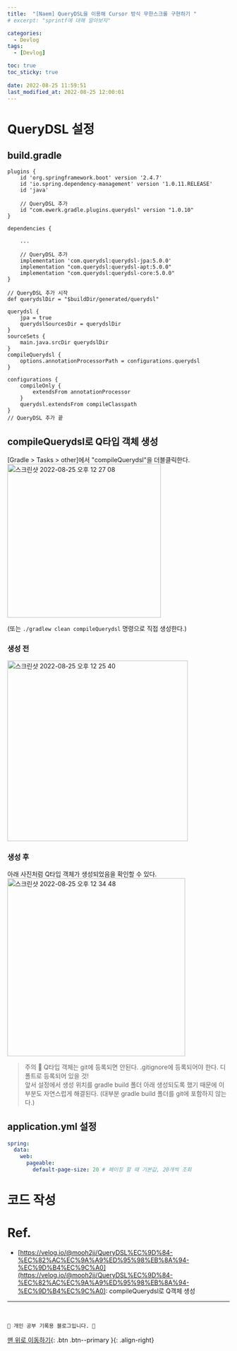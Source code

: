 ```yaml
---
title:  "[Naem] QueryDSL을 이용해 Cursor 방식 무한스크롤 구현하기 "
# excerpt: "sprintf에 대해 알아보자"

categories:
  - Devlog
tags:
  - [Devlog]

toc: true
toc_sticky: true
 
date: 2022-08-25 11:59:51
last_modified_at: 2022-08-25 12:00:01
---
```


# QueryDSL 설정
## build.gradle
```
plugins {
    id 'org.springframework.boot' version '2.4.7'
    id 'io.spring.dependency-management' version '1.0.11.RELEASE'
    id 'java'

    // QueryDSL 추가
    id "com.ewerk.gradle.plugins.querydsl" version "1.0.10"
}
```

```
dependencies {

    ...

    // QueryDSL 추가
    implementation 'com.querydsl:querydsl-jpa:5.0.0'
    implementation "com.querydsl:querydsl-apt:5.0.0"
    implementation "com.querydsl:querydsl-core:5.0.0"
}
```

```
// QueryDSL 추가 시작
def querydslDir = "$buildDir/generated/querydsl"

querydsl {
    jpa = true
    querydslSourcesDir = querydslDir
}
sourceSets {
    main.java.srcDir querydslDir
}
compileQuerydsl {
    options.annotationProcessorPath = configurations.querydsl
}

configurations {
    compileOnly {
        extendsFrom annotationProcessor
    }
    querydsl.extendsFrom compileClasspath
}
// QueryDSL 추가 끝

```

## compileQuerydsl로 Q타입 객체 생성
[Gradle > Tasks > other]에서 "compileQuerydsl"을 더블클릭한다.<br>
<img width="348" alt="스크린샷 2022-08-25 오후 12 27 08" src="https://user-images.githubusercontent.com/59405576/186569118-3af13e15-fe37-4caa-a329-6240266658d9.png"><br>

(또는 `./gradlew clean compileQuerydsl` 명령으로 직접 생성한다.)

### 생성 전
<img width="409" alt="스크린샷 2022-08-25 오후 12 25 40" src="https://user-images.githubusercontent.com/59405576/186569105-359ccd5e-9609-41f3-a683-3e58ae1fb938.png"><br>

### 생성 후
아래 사진처럼 Q타입 객체가 생성되었음을 확인할 수 있다.<br>
<img width="403" alt="스크린샷 2022-08-25 오후 12 34 48" src="https://user-images.githubusercontent.com/59405576/186569127-68d25715-c689-4d15-84fe-089df0d44300.png"><br>

> 주의 🚨
Q타입 객체는 git에 등록되면 안된다. .gitignore에 등록되어야 한다. 디폴트로 등록되어 있을 것!<br>
앞서 설정에서 생성 위치를 gradle build 폴더 아래 생성되도록 했기 때문에 이 부분도 자연스럽게 해결된다. (대부분 gradle build 폴더를 git에 포함하지 않는다.)

## application.yml 설정
```yml
spring:
  data:
    web:
      pageable:
        default-page-size: 20 # 페이징 할 때 기본값, 20개씩 조회
```

# 코드 작성







# Ref.
- [https://velog.io/@mooh2jj/QueryDSL%EC%9D%84-%EC%82%AC%EC%9A%A9%ED%95%98%EB%8A%94-%EC%9D%B4%EC%9C%A0](https://velog.io/@mooh2jj/QueryDSL%EC%9D%84-%EC%82%AC%EC%9A%A9%ED%95%98%EB%8A%94-%EC%9D%B4%EC%9C%A0): compileQuerydsl로 Q객체 생성




***
<br>


    💛 개인 공부 기록용 블로그입니다. 👻

[맨 위로 이동하기](#){: .btn .btn--primary }{: .align-right}